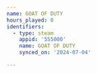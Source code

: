 ```yaml
---
name: GOAT OF DUTY
hours_played: 0
identifiers:
  - type: steam
    appid: '555000'
    name: GOAT OF DUTY
    synced_on: '2024-07-04'

---
```

